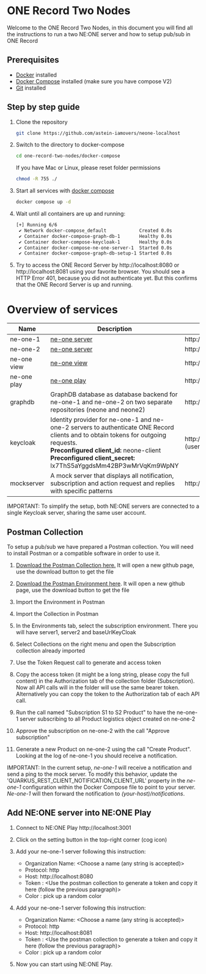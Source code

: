 # ONE Record Two Nodes

Welcome to the ONE Record Two Nodes, in this document you will find all the instructions to run a two NE:ONE server and how to setup pub/sub in ONE Record

## Prerequisites

- [Docker](https://docs.docker.com/get-docker/) installed
- [Docker Compose](https://docs.docker.com/compose/install/) installed (make sure you have compose V2)
- [Git](https://git-scm.com/downloads) installed

## Step by step guide

1) Clone the repository
   ```bash
   git clone https://github.com/astein-iamovers/neone-localhost
   ```
2) Switch to the directory to docker-compose
   ```bash
   cd one-record-two-nodes/docker-compose
   ```
   If you have Mac or Linux, please reset folder permissions 
   ```bash
   chmod -R 755 ./
   ```
4) Start all services with [docker compose](https://docs.docker.com/compose/)
   ```bash
   docker compose up -d
   ```
5) Wait until all containers are up and running:
   ```bash
   [+] Running 6/6
    ✔ Network docker-compose_default            Created 0.0s 
    ✔ Container docker-compose-graph-db-1       Healthy 0.0s 
    ✔ Container docker-compose-keycloak-1       Healthy 0.0s 
    ✔ Container docker-compose-ne-one-server-1  Started 0.0s 
    ✔ Container docker-compose-graph-db-setup-1 Started 0.0s
   ```
6) Try to access the ONE Record Server by  http://localhost:8080 or http://localhost:8081 using your favorite browser. 
   You should see a HTTP Error 401, because you did not authenticate yet. But this confirms that the ONE Record Server is up and running.

# Overview of services

| Name | Description | Base URL / Admin UI |
|-|-|-|
| ne-one-1 | [ne-one server](https://git.openlogisticsfoundation.org/wg-digitalaircargo/ne-one) | http://localhost:8080 |
| ne-one-2 | [ne-one server](https://git.openlogisticsfoundation.org/wg-digitalaircargo/ne-one) | http://localhost:8081 |
| ne-one view | [ne-one view](https://git.openlogisticsfoundation.org/wg-digitalaircargo/ne-one-view) | http://localhost:3000 |
| ne-one play | [ne-one play](https://github.com/aloccid-iata/neoneplay) | http://localhost:3001 |
| graphdb | GraphDB database as database backend for ne-one-1 and ne-one-2 on two separate repositories (neone and neone2) | http://localhost:7200 |
| keycloak | Identity provider for ne-one-1 and ne-one-2 servers to authenticate ONE Record clients and to obtain tokens for outgoing requests. <br/> **Preconfigured client_id:** neone-client<br/> **Preconfigured client_secret:** lx7ThS5aYggdsMm42BP3wMrVqKm9WpNY  | http://localhost:8989 <br/> (username/password: admin/admin)|
| mockserver | A mock server that displays all notification, subscription and action request and replies with specific patterns | http://localhost:1080/mockserver/dashboard |

IMPORTANT: To simplify the setup, both NE:ONE servers are connected to a single Keycloak server, sharing the same user account.

## Postman Collection

To setup a pub/sub we have prepared a Postman collection. You will need to install Postman or a compatible software in order to use it.

1. [Download the Postman Collection here.](./assets/postman/Subscription.postman_collection.json) It will open a new github page, use the download button to get the file

2. [Download the Postman Environment here](./assets/postman/SubscriptionEnvironment.postman_environment.json). It will open a new github page, use the download button to get the file

3. Import the Environment in Postman

4. Import the Collection in Postman

5. In the Environments tab, select the subscription environment. 
There you will have server1, server2 and baseUrlKeyCloak

6. Select Collections on the right menu and open the Subscription collection already imported

7. Use the Token Request call to generate and access token

8. Copy the access token (it might be a long string, please copy the full content) in the Authorization tab of the collection folder (Subscription). Now all API calls will in the folder will use the same bearer token. Alternatively you can copy the token to the Authorization tab of each API call.

10. Run the call named "Subscription S1 to S2 Product" to have the ne-one-1 server subscribing to all Product logistics object created on ne-one-2

11. Approve the subscription on ne-one-2 with the call "Approve subscription"

12. Generate a new Product on ne-one-2 using the call "Create Product". Looking at the log of ne-one-1 you should receive a notification.

IMPORTANT: In the current setup, *ne-one-1* will receive a notification and send a ping to the mock server. To modify this behavior, update the 'QUARKUS_REST_CLIENT_NOTIFICATION_CLIENT_URL' property in the *ne-one-1* configuration within the Docker Compose file to point to your server. *Ne-one-1* will then forward the notification to *(your-host)/notifications*.

## Add NE:ONE server into NE:ONE Play

1. Connect to NE:ONE Play http://localhost:3001 

2. Click on the setting button in the top-right corner (cog icon)

3. Add your ne-one-1 server following this instruction:

    - Organization Name: <Choose a name (any string is accepted)>
    - Protocol: http
    - Host: http://localhost:8080  
    - Token : <Use the postman collection to generate a token and copy it here (follow the previous paragraph)>
    - Color : pick up a random color

4. Add your ne-one-1 server following this instruction:

    - Organization Name: <Choose a name (any string is accepted)>
    - Protocol: http
    - Host: http://localhost:8081  
    - Token : <Use the postman collection to generate a token and copy it here (follow the previous paragraph)>
    - Color : pick up a random color

5. Now you can start using NE:ONE Play. 

